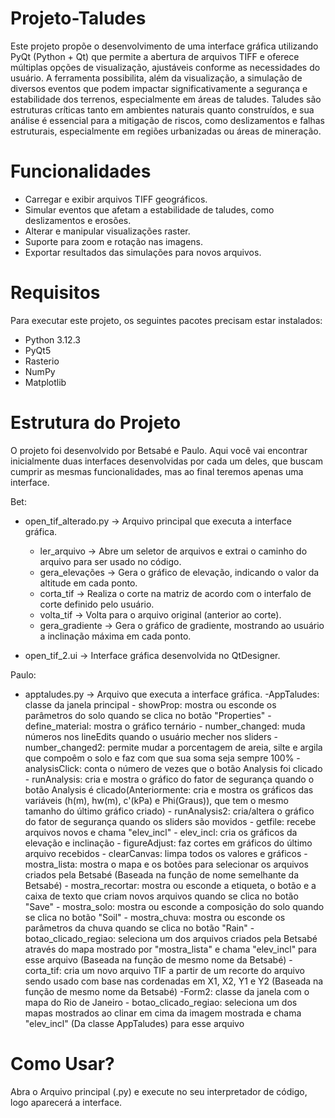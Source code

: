 # Projeto-Taludes
Este projeto propõe o desenvolvimento de uma interface gráfica utilizando PyQt (Python + Qt) que permite a abertura de arquivos TIFF e oferece múltiplas opções de visualização, ajustáveis conforme as necessidades do usuário. A ferramenta possibilita, além da visualização, a simulação de diversos eventos que podem impactar significativamente a segurança e estabilidade dos terrenos, especialmente em áreas de taludes. Taludes são estruturas críticas tanto em ambientes naturais quanto construídos, e sua análise é essencial para a mitigação de riscos, como deslizamentos e falhas estruturais, especialmente em regiões urbanizadas ou áreas de mineração.

# Funcionalidades
- Carregar e exibir arquivos TIFF geográficos.
- Simular eventos que afetam a estabilidade de taludes, como deslizamentos e erosões.
- Alterar e manipular visualizações raster.
- Suporte para zoom e rotação nas imagens.
- Exportar resultados das simulações para novos arquivos.

# Requisitos
Para executar este projeto, os seguintes pacotes precisam estar instalados:
- Python 3.12.3 
- PyQt5
- Rasterio
- NumPy
- Matplotlib

# Estrutura do Projeto
O projeto foi desenvolvido por Betsabé e Paulo. Aqui você vai encontrar inicialmente duas interfaces desenvolvidas por cada um deles, que buscam cumprir as mesmas funcionalidades, mas ao final teremos apenas uma interface.

Bet:
- open_tif_alterado.py -> Arquivo principal que executa a interface gráfica.
   - ler_arquivo -> Abre um seletor de arquivos e extrai o caminho do arquivo para ser usado no código.
   - gera_elevações -> Gera o gráfico de elevação, indicando o valor da altitude em cada ponto.
   - corta_tif -> Realiza o corte na matriz de acordo com o interfalo de corte definido pelo usuário.
   - volta_tif -> Volta para o arquivo original (anterior ao corte).
   - gera_gradiente -> Gera o gráfico de gradiente, mostrando ao usuário a inclinação máxima em cada ponto.
   
- open_tif_2.ui -> Interface gráfica desenvolvida no QtDesigner.

Paulo:
- apptaludes.py -> Arquivo que executa a interface gráfica.
   -AppTaludes: classe da janela principal
      - showProp: mostra ou esconde os parâmetros do solo quando se clica no botão "Properties"
      - define_material: mostra o gráfico ternário
      - number_changed: muda números nos lineEdits quando o usuário mecher nos sliders
      - number_changed2: permite mudar a porcentagem de areia, silte e argila que compoêm o solo e faz com que sua soma seja sempre 100%
      - analysisClick: conta o número de vezes que o botão Analysis foi clicado
      - runAnalysis: cria e mostra o gráfico do fator de segurança quando o botão Analysis é clicado(Anteriormente: cria e mostra os gráficos das variáveis (h(m), hw(m), c'(kPa) e Phi(Graus)), que tem o mesmo tamanho do último gráfico criado)
      - runAnalysis2: cria/altera o gráfico do fator de segurança quando os sliders são movidos
      - getfile: recebe arquivos novos e chama "elev_incl"
      - elev_incl: cria os gráficos da elevação e inclinação
      - figureAdjust: faz cortes em gráficos do último arquivo recebidos
      - clearCanvas: limpa todos os valores e gráficos
      - mostra_lista: mostra o mapa e os botões para selecionar os arquivos criados pela Betsabé (Baseada na função de nome semelhante da Betsabé)
      - mostra_recortar: mostra ou esconde a etiqueta, o botão e a caixa de texto que criam novos arquivos quando se clica no botão "Save"
      - mostra_solo: mostra ou esconde a composição do solo quando se clica no botão "Soil"
      - mostra_chuva: mostra ou esconde os parâmetros da chuva quando se clica no botão "Rain"
      - botao_clicado_regiao: seleciona um dos arquivos criados pela Betsabé através do mapa mostrado por "mostra_lista" e chama "elev_incl" para esse arquivo (Baseada na função de mesmo nome da Betsabé)
      - corta_tif: cria um novo arquivo TIF a partir de um recorte do arquivo sendo usado com base nas cordenadas em X1, X2, Y1 e Y2 (Baseada na função de mesmo nome da Betsabé)
   -Form2: classe da janela com o mapa do Rio de Janeiro
      - botao_clicado_regiao: seleciona um dos mapas mostrados ao clinar em cima da imagem mostrada e chama "elev_incl" (Da classe AppTaludes) para esse arquivo
  
# Como Usar?
Abra o Arquivo principal (.py) e execute no seu interpretador de código, logo aparecerá a interface.
